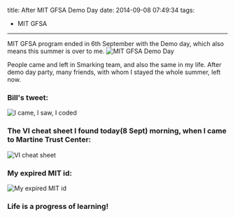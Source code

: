 title: After MIT GFSA Demo Day
date: 2014-09-08 07:49:34
tags:
 - MIT GFSA
---
MIT GFSA program ended in 6th September with the Demo day, which also means this summer is over to me.
![MIT GFSA Demo Day](https://dn-myblog.qbox.me/img/mit-gfsa/demoday.png "MIT GFSA Demo Day")  
<!-- more -->
People came and left in Smarking team, and also the same in my life. After demo day party, many friends, with whom I stayed the whole summer, left now.

### Bill's tweet:   
![I came, I saw, I coded](https://dn-myblog.qbox.me/img/mit-gfsa/icode.png "I came, I saw, I coded")  

### The VI cheat sheet I found today(8 Sept) morning, when I came to Martine Trust Center:
![VI cheat sheet](https://dn-myblog.qbox.me/img/mit-gfsa/vi-cheatsheet.jpg "VI cheat sheet") 

### My expired MIT id:
![My expired MIT id](https://dn-myblog.qbox.me/img/mit-gfsa/mitid.png "My expired MIT id") 

### Life is a progress of learning!